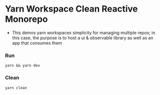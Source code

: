 # Yarn Workspace Clean Reactive Monorepo

- This demos yarn workspaces simplicity for managing multiple repos; in this case, the purpose is to host a ui & observable library as well as an app that consumes them

### Run

```shell
yarn && yarn dev
```

### Clean

```shell
yarn clean
```
